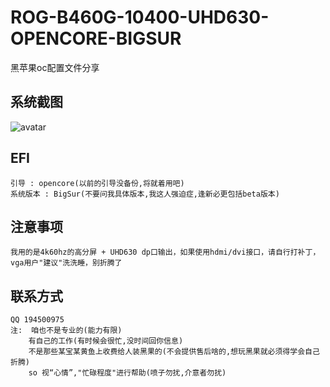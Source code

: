# ROG-B460G-10400-UHD630-OPENCORE-BIGSUR
黑苹果oc配置文件分享

## 系统截图
![avatar](https://github.com/JhonsonT/ROG-B460G-10400-UHD630-OPENCORE-BIGSUR/blob/main/images/system.png)

## EFI
```text
引导 : opencore(以前的引导没备份,将就着用吧)
系统版本 : BigSur(不要问我具体版本,我这人强迫症,逢新必更包括beta版本)
```

## 注意事项
```text
我用的是4k60hz的高分屏 + UHD630 dp口输出，如果使用hdmi/dvi接口，请自行打补丁，vga用户"建议"洗洗睡，别折腾了
```

## 联系方式
```text
QQ 194500975
注:  咱也不是专业的(能力有限)
    有自己的工作(有时候会很忙,没时间回你信息)
    不是那些某宝某黄鱼上收费给人装黑果的(不会提供售后啥的,想玩黑果就必须得学会自己折腾)
    so 视“心情”,"忙碌程度"进行帮助(喷子勿扰,介意者勿扰)
```
